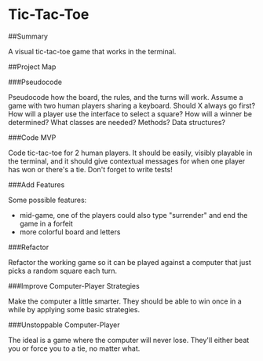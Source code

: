 # Tic-Tac-Toe

##Summary

A visual tic-tac-toe game that works in the terminal.

##Project Map

###Pseudocode

Pseudocode how the board, the rules, and the turns will work. Assume a game with two human players sharing a keyboard. Should X always go first? How will a player use the interface to select a square? How will a winner be determined? What classes are needed? Methods? Data structures?

###Code MVP

Code tic-tac-toe for 2 human players. It should be easily, visibly playable in the terminal, and it should give contextual messages for when one player has won or there's a tie. Don't forget to write tests!

###Add Features

Some possible features:

* mid-game, one of the players could also type "surrender" and end the game in a forfeit
* more colorful board and letters

###Refactor

Refactor the working game so it can be played against a computer that just picks a random square each turn.

###Improve Computer-Player Strategies

Make the computer a little smarter. They should be able to win once in a while by applying some basic strategies.

###Unstoppable Computer-Player

The ideal is a game where the computer will never lose. They'll either beat you or force you to a tie, no matter what.